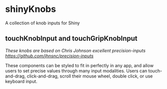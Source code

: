 # shinyKnobs
 A collection of knob inputs for Shiny

## touchKnobInput and touchGripKnobInput

*These knobs are based on Chris Johnson excellent precision-inputs https://github.com/jhnsnc/precision-inputs*

These components can be styled to fit in perfectly in any app, and allow users to set precise values through many input modalities. Users can touch-and-drag, click-and-drag, scroll their mouse wheel, double click, or use keyboard input.